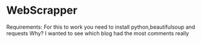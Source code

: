 # WebScrapper
Requirements: For this to work you need to install python,beautifulsoup and requests
Why? I wanted to see which blog had the most comments really  
